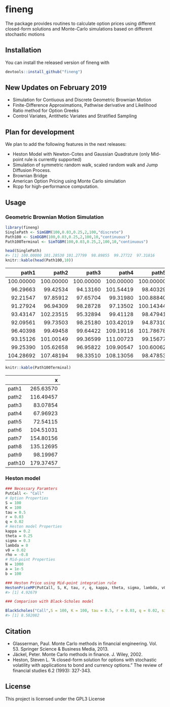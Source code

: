 
<!-- README.md is generated from README.Rmd. Please edit that file -->

# fineng

The package provides routines to calculate option prices using different
closed-form solutions and Monte-Carlo simulations based on different
stochastic motions

## Installation

You can install the released version of fineng with

``` r
devtools::install_github("fineng")
```

## New Updates on February 2019

  - Simulation for Contiuous and Discrete Geometric Brownian Motion
  - Finite-Difference Approximations, Pathwise derivative and Likelihood
    Ratio method for Option Greeks
  - Control Variates, Antithetic Variates and Stratified Sampling

## Plan for development

We plan to add the following features in the next releases:

  - Heston Model with Newton-Cotes and Gaussian Quadrature (only
    Mid-point rule is currently supported)
  - Simulation of symmetric random walk, scaled random walk and Jump
    Diffusion Process.
  - Brownian Bridge
  - American Option Pricing using Monte Carlo simulation
  - Rcpp for high-performance computation.

## Usage

### Geometric Brownian Motion Simulation

``` r
library(fineng)
SinglePath <- SimGBM(100,0.03,0.25,2,100,"discrete")
Path100 <- SimDGBM(100,0.03,0.25,2,100,10,"continuous")
Path100Terminal <- SimTGBM(100,0.03,0.25,2,100,10,"continuous")

head(SinglePath)
#> [1] 100.00000 101.28530 101.27799  98.89855  99.27722  97.31816
knitr::kable(head(Path100,10))
```

|     path1 |     path2 |     path3 |     path4 |     path5 |     path6 |     path7 |    path8 |     path9 |    path10 |
| --------: | --------: | --------: | --------: | --------: | --------: | --------: | -------: | --------: | --------: |
| 100.00000 | 100.00000 | 100.00000 | 100.00000 | 100.00000 | 100.00000 | 100.00000 | 100.0000 | 100.00000 | 100.00000 |
|  96.29663 |  99.42534 |  94.13160 | 101.54419 |  98.40329 | 104.63166 |  97.16100 | 100.0716 | 103.12666 |  99.20133 |
|  92.21547 |  97.85912 |  97.65704 |  99.31980 | 100.88840 | 103.08846 | 101.48596 | 106.5623 | 104.12503 | 101.77384 |
|  91.27924 |  96.94309 |  98.28728 |  97.13502 | 100.14344 | 105.61552 | 100.86194 | 116.8408 |  99.68115 | 100.45551 |
|  93.43147 | 102.23515 |  95.32894 |  99.41128 |  98.47941 | 104.13266 |  93.03570 | 116.9082 |  99.43701 | 105.20229 |
|  92.09561 |  99.73503 |  98.25180 | 103.42019 |  94.87310 | 102.62783 |  90.09111 | 111.0743 |  95.96988 | 105.93811 |
|  96.40398 |  99.49458 |  99.64422 | 109.19116 | 101.78678 |  94.81191 |  86.06863 | 107.7198 |  95.37261 | 105.54326 |
|  93.15126 | 101.00149 |  99.36599 | 111.00723 |  99.15677 |  86.97683 |  85.12907 | 111.2482 |  92.78822 | 107.28712 |
|  99.25390 | 105.62658 |  96.95822 | 109.90547 | 100.60062 |  87.78285 |  86.16681 | 116.2061 |  95.69383 | 112.97068 |
| 104.28692 | 107.48194 |  98.33510 | 108.13056 |  98.47853 |  87.37106 |  80.07122 | 110.5495 |  94.05884 | 108.14635 |

``` r
knitr::kable(Path100Terminal)
```

|        |         x |
| ------ | --------: |
| path1  | 265.63570 |
| path2  | 116.49457 |
| path3  |  83.07854 |
| path4  |  67.96923 |
| path5  |  72.54115 |
| path6  | 104.51031 |
| path7  | 154.80156 |
| path8  | 135.12695 |
| path9  |  98.19967 |
| path10 | 179.37457 |

### Heston model

``` r
### Necessary Paramters
PutCall <- "Call"
# Option Properties
S = 100
K = 100
tau = 0.5
r = 0.03
q = 0.02
# Heston model Properties
kappa = 0.2
theta = 0.25
sigma = 0.3
lambda = 0
v0 = 0.02
rho = -0.8
# Mid-point Properties
N = 1000
a = 1e-5
b = 100

### Heston Price using Mid-point integration rule
HestonPriceMP(PutCall, S, K, tau, r, q, kappa, theta, sigma, lambda, v0, rho, N, a, b)
#> [1] 4.92679

### Comparison with Black-Scholes model

BlackScholes("Call",S = 100, K = 100, tau = 0.5, r = 0.03, q = 0.02, sigma = 0.3)
#> [1] 8.582082
```

## Citation

  - Glasserman, Paul. Monte Carlo methods in financial engineering. Vol.
    53. Springer Science & Business Media, 2013.
  - Jäckel, Peter. Monte Carlo methods in finance. J. Wiley, 2002.
  - Heston, Steven L. “A closed-form solution for options with
    stochastic volatility with applications to bond and currency
    options.” The review of financial studies 6.2 (1993): 327-343.

## License

This project is licensed under the GPL3 License
